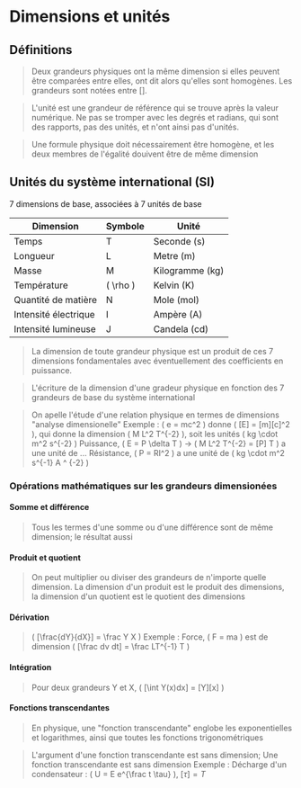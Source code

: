 # Dimensions et unités
## Définitions
> Deux grandeurs physiques ont la même dimension si elles peuvent être comparées
> entre elles, ont dit alors qu'elles sont homogènes. Les grandeurs sont notées
> entre [].

> L'unité est une grandeur de référence qui se trouve après la valeur numérique.
> Ne pas se tromper avec les degrés et radians, qui sont des rapports, pas des
> unités, et n'ont ainsi pas d'unités.

> Une formule physique doit nécessairement être homogène, et les deux membres de
> l'égalité douivent être de même dimension

## Unités du système international (SI)
7 dimensions de base, associées à 7 unités de base

Dimension | Symbole | Unité
---|---|---
Temps | T | Seconde (s)
Longueur | L | Metre (m)
Masse | M | Kilogramme (kg)
Température | \( \rho \) | Kelvin (K)
Quantité de matière | N | Mole (mol)
Intensité électrique | I | Ampère (A)
Intensité lumineuse | J | Candela (cd)

> La dimension de toute grandeur physique est un produit de ces 7 dimensions
> fondamentales avec éventuellement des coefficients en puissance.

> L'écriture de la dimension d'une gradeur physique en fonction des 7 grandeurs
> de base du système international

> On apelle l'étude d'une relation physique en termes de dimensions "analyse
> dimensionelle"
Exemple : \( e = mc^2 \) donne \( [E] = [m][c]^2 \), qui donne la dimension
\( M L^2 T^{-2} \), soit les unités \( kg \cdot m^2 s^{-2} \)
Puissance, \( E = P \delta T \) -> \( M L^2 T^{-2} = [P] T \) a une unité de ...
Résistance, \( P = RI^2 \) a une unité de \( kg \cdot m^2 s^{-1} A ^ {-2} \)

### Opérations mathématiques sur les grandeurs dimensionées
#### Somme et différence
> Tous les termes d'une somme ou d'une différence sont de même dimension; le
> résultat aussi

#### Produit et quotient
> On peut multiplier ou diviser des grandeurs de n'importe quelle dimension. La
> dimension d'un produit est le produit des dimensions, la dimension d'un
> quotient est le quotient des dimensions

#### Dérivation
> \( [\frac{dY}{dX}] = \frac Y X \)
Exemple : Force, \( F = ma \) est de dimension \( [\frac dv dt] = \frac LT^{-1} T \)

#### Intégration
> Pour deux grandeurs Y et X, \( [\int Y(x)dx] = [Y][x] \)

#### Fonctions transcendantes
> En physique, une "fonction transcendante" englobe les exponentielles et
> logarithmes, ainsi que toutes les fonctions trigonométriques

> L'argument d'une fonction transcendante est sans dimension; Une fonction
> transcendante est sans dimension
Exemple : Décharge d'un condensateur : \( U = E e^{\frac t \tau} \),  $[\tau] = T$
